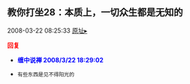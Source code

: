 ## 教你打坐28：本质上，一切众生都是无知的
2008-03-22 08:25:33
[原址▸](http://www.fxgan.com/chan_time/2008_01_06/964.htm)





**<font color='red'>回复</font>**


- **<font color='blue'>缠中说禅 2008/3/22 18:29:02</font>**
- ```
  有些东西是见不得阳光的
  ```
